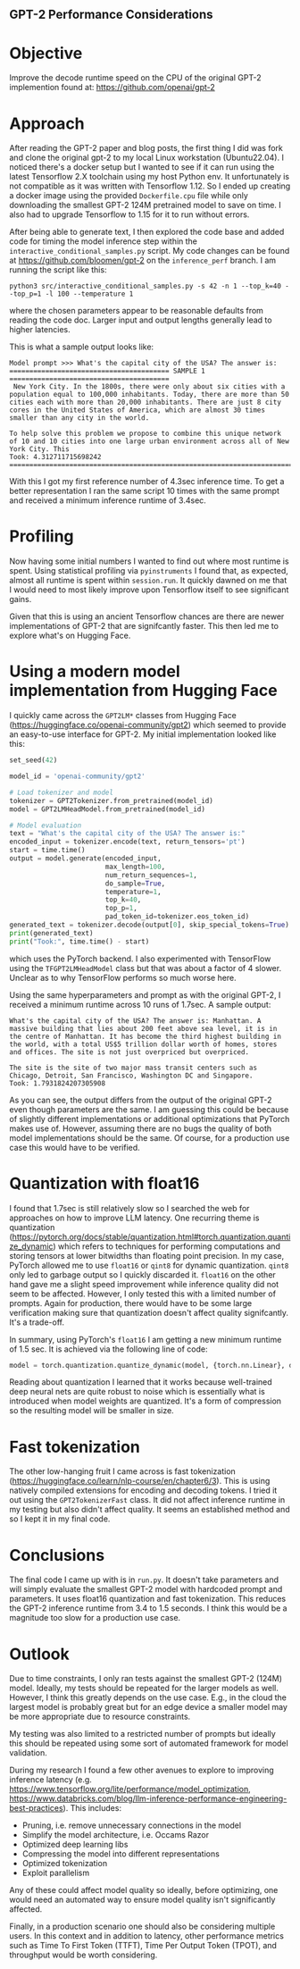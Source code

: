 GPT-2 Performance Considerations
--------------------------------

# Objective

Improve the decode runtime speed on the CPU of the original GPT-2 implemention found at: https://github.com/openai/gpt-2

# Approach

After reading the GPT-2 paper and blog posts, the first thing I did was fork and clone the original gpt-2 to my local Linux workstation (Ubuntu22.04). I noticed there's a docker setup but I wanted to see if it can run using the latest Tensorflow 2.X toolchain using my host Python env. It unfortunately is not compatible as it was written with Tensorflow 1.12. So I ended up creating a docker image using the provided `Dockerfile.cpu` file while only downloading the smallest GPT-2 124M pretrained model to save on time. I also had to upgrade Tensorflow to 1.15 for it to run without errors.

After being able to generate text, I then explored the code base and added code for timing the model inference step within the `interactive_conditional_samples.py` script. My code changes can be found at https://github.com/bloomen/gpt-2 on the `inference_perf` branch. I am running the script like this:
```
python3 src/interactive_conditional_samples.py -s 42 -n 1 --top_k=40 --top_p=1 -l 100 --temperature 1
```
where the chosen parameters appear to be reasonable defaults from reading the code doc. Larger input and output lengths generally lead to higher latencies.

This is what a sample output looks like:
```
Model prompt >>> What's the capital city of the USA? The answer is:
======================================== SAMPLE 1 ========================================
 New York City. In the 1800s, there were only about six cities with a population equal to 100,000 inhabitants. Today, there are more than 50 cities each with more than 20,000 inhabitants. There are just 8 city cores in the United States of America, which are almost 30 times smaller than any city in the world.

To help solve this problem we propose to combine this unique network of 10 and 10 cities into one large urban environment across all of New York City. This
Took: 4.312711715698242
================================================================================
```
With this I got my first reference number of 4.3sec inference time. To get a better representation I ran the same script 10 times with the same prompt and received a minimum inference runtime of 3.4sec. 

# Profiling

Now having some initial numbers I wanted to find out where most runtime is spent. Using statistical profiling via `pyinstruments` I found that, as expected, almost all runtime is spent within `session.run`. It quickly dawned on me that I would need to most likely improve upon Tensorflow itself to see significant gains.

Given that this is using an ancient Tensorflow chances are there are newer implementations of GPT-2 that are signifcantly faster. This then led me to explore what's on Hugging Face.

# Using a modern model implementation from Hugging Face

I quickly came across the `GPT2LM*` classes from Hugging Face (https://huggingface.co/openai-community/gpt2) which seemed to provide an easy-to-use interface for GPT-2. My initial implementation looked like this:
```python
set_seed(42)

model_id = 'openai-community/gpt2'

# Load tokenizer and model
tokenizer = GPT2Tokenizer.from_pretrained(model_id)
model = GPT2LMHeadModel.from_pretrained(model_id)

# Model evaluation
text = "What's the capital city of the USA? The answer is:"
encoded_input = tokenizer.encode(text, return_tensors='pt')
start = time.time()
output = model.generate(encoded_input, 
                        max_length=100, 
                        num_return_sequences=1, 
                        do_sample=True, 
                        temperature=1, 
                        top_k=40,
                        top_p=1,
                        pad_token_id=tokenizer.eos_token_id)
generated_text = tokenizer.decode(output[0], skip_special_tokens=True)
print(generated_text)
print("Took:", time.time() - start)
```
which uses the PyTorch backend. I also experimented with TensorFlow using the `TFGPT2LMHeadModel` class but that was about a factor of 4 slower. Unclear as to why TensorFlow performs so much worse here.

Using the same hyperparameters and prompt as with the original GPT-2, I received a minimum runtime across 10 runs of 1.7sec. A sample output:
```
What's the capital city of the USA? The answer is: Manhattan. A massive building that lies about 200 feet above sea level, it is in the centre of Manhattan. It has become the third highest building in the world, with a total US$5 trillion dollar worth of homes, stores and offices. The site is not just overpriced but overpriced.

The site is the site of two major mass transit centers such as Chicago, Detroit, San Francisco, Washington DC and Singapore.
Took: 1.7931824207305908
```
As you can see, the output differs from the output of the original GPT-2 even though parameters are the same. I am guessing this could be because of slightly different implementations or additional optimizations that PyTorch makes use of. However, assuming there are no bugs the quality of both model implementations should be the same. Of course, for a production use case this would have to be verified.

# Quantization with float16

I found that 1.7sec is still relatively slow so I searched the web for approaches on how to improve LLM latency. One recurring theme is quantization (https://pytorch.org/docs/stable/quantization.html#torch.quantization.quantize_dynamic) which refers to techniques for performing computations and storing tensors at lower bitwidths than floating point precision. In my case, PyTorch allowed me to use `float16` or `qint8` for dynamic quantization. `qint8` only led to garbage output so I quickly discarded it. `float16` on the other hand gave me a slight speed improvement while inference quality did not seem to be affected. However, I only tested this with a limited number of prompts. Again for production, there would have to be some large verification making sure that quantization doesn't affect quality signifcantly. It's a trade-off.

In summary, using PyTorch's `float16` I am getting a new minimum runtime of 1.5 sec. It is achieved via the following line of code:
```python
model = torch.quantization.quantize_dynamic(model, {torch.nn.Linear}, dtype=torch.float16)
```

Reading about quantization I learned that it works because well-trained deep neural nets are quite robust to noise which is essentially what is introduced when model weights are quantized. It's a form of compression so the resulting model will be smaller in size.

# Fast tokenization

The other low-hanging fruit I came across is fast tokenization (https://huggingface.co/learn/nlp-course/en/chapter6/3). This is using natively compiled extensions for encoding and decoding tokens. I tried it out using the `GPT2TokenizerFast` class. It did not affect inference runtime in my testing but also didn't affect quality. It seems an established method and so I kept it in my final code.

# Conclusions

The final code I came up with is in `run.py`. It doesn't take parameters and will simply evaluate the smallest GPT-2 model with hardcoded prompt and parameters. It uses float16 quantization and fast tokenization. This reduces the GPT-2 inference runtime from 3.4 to 1.5 seconds. I think this would be a magnitude too slow for a production use case.

# Outlook

Due to time constraints, I only ran tests against the smallest GPT-2 (124M) model. Ideally, my tests should be repeated for the larger models as well. However, I think this greatly depends on the use case. E.g., in the cloud the largest model is probably great but for an edge device a smaller model may be more appropriate due to resource constraints.

My testing was also limited to a restricted number of prompts but ideally this should be repeated using some sort of automated framework for model validation.

During my research I found a few other avenues to explore to improving inference latency (e.g. https://www.tensorflow.org/lite/performance/model_optimization, https://www.databricks.com/blog/llm-inference-performance-engineering-best-practices). This includes:
* Pruning, i.e. remove unnecessary connections in the model
* Simplify the model architecture, i.e. Occams Razor
* Optimized deep learning libs
* Compressing the model into different representations
* Optimized tokenization
* Exploit parallelism

Any of these could affect model quality so ideally, before optimizing, one would need an automated way to ensure model quality isn't significantly affected.

Finally, in a production scenario one should also be considering multiple users. In this context and in addition to latency, other performance metrics such as Time To First Token (TTFT), Time Per Output Token (TPOT), and throughput would be worth considering.
